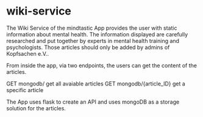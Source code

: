 # wiki-service
The Wiki Service of the mindtastic App provides the user with static information about mental health. The information displayed are 
carefully researched and put together by experts in mental health training and psychologists. Those articles should only be added by admins of Kopfsachen e.V..

From inside the app, via two endpoints, the users can get the content of the articles.

GET mongodb/                  get all avaiable articles
GET mongodb/{article_ID}      get a specific article

The App uses flask to create an API and uses mongoDB as a storage solution for the articles. 
